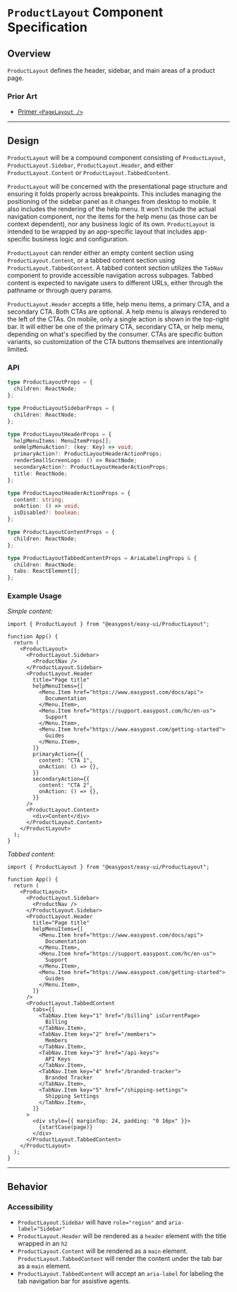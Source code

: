 # `ProductLayout` Component Specification

## Overview

`ProductLayout` defines the header, sidebar, and main areas of a product page.

### Prior Art

- [Primer `<PageLayout />`](https://primer.style/design/components/page-layout/react)

---

## Design

`ProductLayout` will be a compound component consisting of `ProductLayout`, `ProductLayout.Sidebar`, `ProductLayout.Header`, and either `ProductLayout.Content` or `ProductLayout.TabbedContent`.

`ProductLayout` will be concerned with the presentational page structure and ensuring it folds properly across breakpoints. This includes managing the positioning of the sidebar panel as it changes from desktop to mobile. It also includes the rendering of the help menu. It won't include the actual navigation component, nor the items for the help menu (as those can be context dependent), nor any business logic of its own. `ProductLayout` is intended to be wrapped by an app-specific layout that includes app-specific business logic and configuration.

`ProductLayout` can render either an empty content section using `ProductLayout.Content`, or a tabbed content section using `ProductLayout.TabbedContent`. A tabbed content section utilizes the `TabNav` component to provide accessible navigation across subpages. Tabbed content is expected to navigate users to different URLs, either through the pathname or through query params.

`ProductLayout.Header` accepts a title, help menu items, a primary CTA, and a secondary CTA. Both CTAs are optional. A help menu is always rendered to the left of the CTAs. On mobile, only a single action is shown in the top-right bar. It will either be one of the primary CTA, secondary CTA, or help menu, depending on what's specified by the consumer. CTAs are specific button variants, so customization of the CTA buttons themselves are intentionally limited.

### API

```ts
type ProductLayoutProps = {
  children: ReactNode;
};

type ProductLayoutSidebarProps = {
  children: ReactNode;
};

type ProductLayoutHeaderProps = {
  helpMenuItems: MenuItemProps[];
  onHelpMenuAction?: (key: Key) => void;
  primaryAction?: ProductLayoutHeaderActionProps;
  renderSmallScreenLogo: () => ReactNode;
  secondaryAction?: ProductLayoutHeaderActionProps;
  title: ReactNode;
};

type ProductLayoutHeaderActionProps = {
  content: string;
  onAction: () => void;
  isDisabled?: boolean;
};

type ProductLayoutContentProps = {
  children: ReactNode;
};

type ProductLayoutTabbedContentProps = AriaLabelingProps & {
  children: ReactNode;
  tabs: ReactElement[];
};
```

### Example Usage

_Simple content:_

```tsx
import { ProductLayout } from "@easypost/easy-ui/ProductLayout";

function App() {
  return (
    <ProductLayout>
      <ProductLayout.Sidebar>
        <ProductNav />
      </ProductLayout.Sidebar>
      <ProductLayout.Header
        title="Page title"
        helpMenuItems={[
          <Menu.Item href="https://www.easypost.com/docs/api">
            Documentation
          </Menu.Item>,
          <Menu.Item href="https://support.easypost.com/hc/en-us">
            Support
          </Menu.Item>,
          <Menu.Item href="https://www.easypost.com/getting-started">
            Guides
          </Menu.Item>,
        ]}
        primaryAction={{
          content: "CTA 1",
          onAction: () => {},
        }}
        secondaryAction={{
          content: "CTA 2",
          onAction: () => {},
        }}
      />
      <ProductLayout.Content>
        <div>Content</div>
      </ProductLayout.Content>
    </ProductLayout>
  );
}
```

_Tabbed content:_

```tsx
import { ProductLayout } from "@easypost/easy-ui/ProductLayout";

function App() {
  return (
    <ProductLayout>
      <ProductLayout.Sidebar>
        <ProductNav />
      </ProductLayout.Sidebar>
      <ProductLayout.Header
        title="Page title"
        helpMenuItems={[
          <Menu.Item href="https://www.easypost.com/docs/api">
            Documentation
          </Menu.Item>,
          <Menu.Item href="https://support.easypost.com/hc/en-us">
            Support
          </Menu.Item>,
          <Menu.Item href="https://www.easypost.com/getting-started">
            Guides
          </Menu.Item>,
        ]}
      />
      <ProductLayout.TabbedContent
        tabs={[
          <TabNav.Item key="1" href="/billing" isCurrentPage>
            Billing
          </TabNav.Item>,
          <TabNav.Item key="2" href="/members">
            Members
          </TabNav.Item>,
          <TabNav.Item key="3" href="/api-keys">
            API Keys
          </TabNav.Item>,
          <TabNav.Item key="4" href="/branded-tracker">
            Branded Tracker
          </TabNav.Item>,
          <TabNav.Item key="5" href="/shipping-settings">
            Shipping Settings
          </TabNav.Item>,
        ]}
      >
        <div style={{ marginTop: 24, padding: "0 16px" }}>
          {startCase(page)}
        </div>
      </ProductLayout.TabbedContent>
    </ProductLayout>
  );
}
```

---

## Behavior

### Accessibility

- `ProductLayout.Sidebar` will have `role="region"` and `aria-label="Sidebar"`
- `ProductLayout.Header` will be rendered as a `header` element with the title wrapped in an `h2`
- `ProductLayout.Content` will be rendered as a `main` element. `ProductLayout.TabbedContent` will render the content under the tab bar as a `main` element.
- `ProductLayout.TabbedContent` will accept an `aria-label` for labeling the tab navigation bar for assistive agents.
